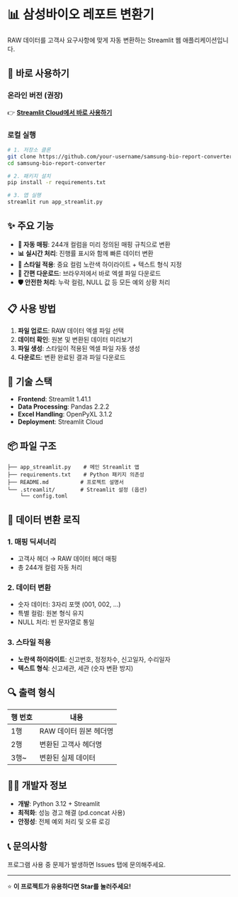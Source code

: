 # 📊 삼성바이오 레포트 변환기

RAW 데이터를 고객사 요구사항에 맞게 자동 변환하는 Streamlit 웹 애플리케이션입니다.

## 🚀 바로 사용하기

### 온라인 버전 (권장)
👉 **[Streamlit Cloud에서 바로 사용하기](https://your-app-name.streamlit.app)**

### 로컬 실행
```bash
# 1. 저장소 클론
git clone https://github.com/your-username/samsung-bio-report-converter.git
cd samsung-bio-report-converter

# 2. 패키지 설치
pip install -r requirements.txt

# 3. 앱 실행
streamlit run app_streamlit.py
```

## ✨ 주요 기능

- **🔄 자동 매핑**: 244개 컬럼을 미리 정의된 매핑 규칙으로 변환
- **📊 실시간 처리**: 진행률 표시와 함께 빠른 데이터 변환
- **🎨 스타일 적용**: 중요 컬럼 노란색 하이라이트 + 텍스트 형식 지정
- **💾 간편 다운로드**: 브라우저에서 바로 엑셀 파일 다운로드
- **🛡️ 안전한 처리**: 누락 컬럼, NULL 값 등 모든 예외 상황 처리

## 📋 사용 방법

1. **파일 업로드**: RAW 데이터 엑셀 파일 선택
2. **데이터 확인**: 원본 및 변환된 데이터 미리보기
3. **파일 생성**: 스타일이 적용된 엑셀 파일 자동 생성
4. **다운로드**: 변환 완료된 결과 파일 다운로드

## 🔧 기술 스택

- **Frontend**: Streamlit 1.41.1
- **Data Processing**: Pandas 2.2.2
- **Excel Handling**: OpenPyXL 3.1.2
- **Deployment**: Streamlit Cloud

## 📦 파일 구조

```
├── app_streamlit.py    # 메인 Streamlit 앱
├── requirements.txt    # Python 패키지 의존성
├── README.md          # 프로젝트 설명서
└── .streamlit/        # Streamlit 설정 (옵션)
    └── config.toml
```

## 🎯 데이터 변환 로직

### 1. 매핑 딕셔너리
- 고객사 헤더 → RAW 데이터 헤더 매핑
- 총 244개 컬럼 자동 처리

### 2. 데이터 변환
- 숫자 데이터: 3자리 포맷 (001, 002, ...)
- 특별 컬럼: 원본 형식 유지
- NULL 처리: 빈 문자열로 통일

### 3. 스타일 적용
- **노란색 하이라이트**: 신고번호, 정정차수, 신고일자, 수리일자
- **텍스트 형식**: 신고세관, 세관 (숫자 변환 방지)

## 🔍 출력 형식

| 행 번호 | 내용 |
|---------|------|
| 1행 | RAW 데이터 원본 헤더명 |
| 2행 | 변환된 고객사 헤더명 |
| 3행~ | 변환된 실제 데이터 |

## 👨‍💻 개발자 정보

- **개발**: Python 3.12 + Streamlit
- **최적화**: 성능 경고 해결 (pd.concat 사용)
- **안정성**: 전체 예외 처리 및 오류 로깅

## 📞 문의사항

프로그램 사용 중 문제가 발생하면 Issues 탭에 문의해주세요.

---

⭐ **이 프로젝트가 유용하다면 Star를 눌러주세요!** 
